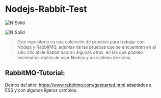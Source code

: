 # Nodejs-Rabbit-Test
![N|Solid](http://damiancipolat.com/images/proyectos/node_icon.png) 

![N|Solid](https://www.rabbitmq.com/img/tutorials/exchanges.png)

> Este repositorio es una colección de pruebas para trabajar con Nodejs y RabbitMQ, ademas de las pruebas que se encuentran en el sitio oficial de Rabbit habran algunas otras, en las que planteo escenarios reales de usar Nodejs y un sistema de colas.

## RabbitMQ-Tutorial:
Demos del sitio: https://www.rabbitmq.com/getstarted.html adaptados a ES6 y con algunos ligeros
cambios.

